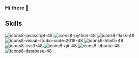 ### Hi there 👋

## Skills

![icons8-javascript-48](https://github.com/alonsoVQZ/alonsoVQZ/assets/94940188/1f587677-6677-4835-b2e0-81dfc47e6b35)
![icons8-python-48](https://github.com/alonsoVQZ/alonsoVQZ/assets/94940188/b072da6f-eb4e-476e-9730-92f6ac864f31)
![icons8-flask-48](https://github.com/alonsoVQZ/alonsoVQZ/assets/94940188/0f70675d-5f3f-4a39-ae08-3fbde2952704)
![icons8-visual-studio-code-2019-48](https://github.com/alonsoVQZ/alonsoVQZ/assets/94940188/84967864-2ec4-4add-b7a2-4c721dc3e795)
![icons8-html5-48](https://github.com/alonsoVQZ/alonsoVQZ/assets/94940188/a7d25ca0-ed34-422d-b7f2-92af8d987d1a)
![icons8-css3-48](https://github.com/alonsoVQZ/alonsoVQZ/assets/94940188/af3ad962-eec2-4ca2-b5f1-97d8cd5b30b1)
![icons8-git-48](https://github.com/alonsoVQZ/alonsoVQZ/assets/94940188/4c0c5efd-d7fa-41a2-9fd3-1366e27fd88e)
![icons8-ubuntu-48](https://github.com/alonsoVQZ/alonsoVQZ/assets/94940188/ac970d0a-8691-4836-b0eb-4e02c27a7a9f)
![icons8-database-48](https://github.com/alonsoVQZ/alonsoVQZ/assets/94940188/4e783170-a5a0-4d5d-acc1-5fd113f2b7c2)

<!--
**alonsoVQZ/alonsoVQZ** is a ✨ _special_ ✨ repository because its `README.md` (this file) appears on your GitHub profile.

Here are some ideas to get you started:

- 🔭 I’m currently working on ...
- 🌱 I’m currently learning ...
- 👯 I’m looking to collaborate on ...
- 🤔 I’m looking for help with ...
- 💬 Ask me about ...
- 📫 How to reach me: ...
- 😄 Pronouns: ...
- ⚡ Fun fact: ...
-->
